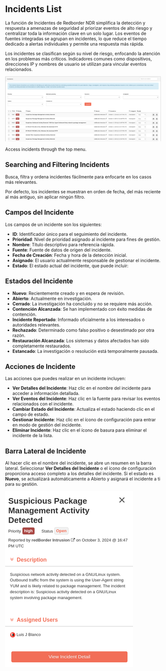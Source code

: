 # Incidents List

La función de Incidentes de Redborder NDR simplifica la detección y respuesta a amenazas de seguridad al priorizar eventos de alto riesgo y centralizar toda la información clave en un solo lugar. Los eventos de fuentes integradas se agrupan en incidentes, lo que reduce el tiempo dedicado a alertas individuales y permite una respuesta más rápida.

Los incidentes se clasifican según su nivel de riesgo, enfocando la atención en los problemas más críticos. Indicadores comunes como dispositivos, direcciones IP y nombres de usuario se utilizan para vincular eventos relacionados.

![Incidents view](images/ch05_1_incidents_view.png)

Access incidents through the top menu.

## Searching and Filtering Incidents

Busca, filtra y ordena incidentes fácilmente para enfocarte en los casos más relevantes.

Por defecto, los incidentes se muestran en orden de fecha, del más reciente al más antiguo, sin aplicar ningún filtro.

## Campos del Incidente

Los campos de un incidente son los siguientes:

- **ID**: Identificador único para el seguimiento del incidente.
- **Prioridad**: Nivel de prioridad asignado al incidente para fines de gestión.
- **Nombre**: Título descriptivo para referencia rápida.
- **Fuente**: Fuente de datos de origen del incidente.
- **Fecha de Creación**: Fecha y hora de la detección inicial.
- **Asignado**: El usuario actualmente responsable de gestionar el incidente.
- **Estado**: El estado actual del incidente, que puede incluir:

## Estados del Incidente

- **Nuevo**: Recientemente creado y en espera de revisión.
- **Abierto**: Actualmente en investigación.
- **Cerrado**: La investigación ha concluido y no se requiere más acción.
- **Contención Alcanzada**: Se han implementado con éxito medidas de contención.
- **Incidente Reportado**: Informado oficialmente a los interesados o autoridades relevantes.
- **Rechazado**: Determinado como falso positivo o desestimado por otra razón.
- **Restauración Alcanzada**: Los sistemas y datos afectados han sido completamente restaurados.
- **Estancado**: La investigación o resolución está temporalmente pausada.
  
## Acciones de Incidente

Las acciones que puedes realizar en un incidente incluyen:

- **Ver Detalles del Incidente**: Haz clic en el nombre del incidente para acceder a información detallada.
- **Ver Eventos del Incidente**: Haz clic en la fuente para revisar los eventos relacionados con el incidente.
- **Cambiar Estado del Incidente**: Actualiza el estado haciendo clic en el campo de estado.
- **Gestionar Incidente**: Haz clic en el ícono de configuración para entrar en modo de gestión del incidente.
- **Eliminar Incidente**: Haz clic en el ícono de basura para eliminar el incidente de la lista.

## Barra Lateral de Incidente

Al hacer clic en el nombre del incidente, se abre un resumen en la barra lateral. Seleccionar **Ver Detalles del Incidente** o el ícono de configuración proporciona acceso completo a los detalles del incidente. Si el estado es **Nuevo**, se actualizará automáticamente a Abierto y asignará el incidente a ti para su gestión.

![Incident summary](images/ch05_1_incident_sum.png)
